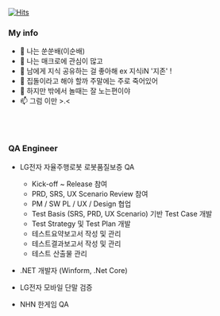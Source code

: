 [![Hits](https://hits.seeyoufarm.com/api/count/incr/badge.svg?url=https%3A%2F%2Fgithub.com%2FSsunLee&count_bg=%23286892&title_bg=%232E8AE5&icon=csharp.svg&icon_color=%23FFFFFF&title=Visit&edge_flat=true)](https://github.com/SsunLee)

### My info
- 👋 나는 쑨쑨배(이순배)
- 👀 나는 매크로에 관심이 많고 
- 👀 남에게 지식 공유하는 걸 좋아해 ex 지식iN '지존' !
- 🌱 집돌이라고 해야 할까 주말에는 주로 죽어있어
- 💞️ 하지만 밖에서 놀때는 잘 노는편이야 
- 📫 그럼 이만 >.<

<br></br>
### QA Engineer
 - LG전자 자율주행로봇 로봇품질보증 QA
   - Kick-off ~ Release 참여 
   - PRD, SRS, UX Scenario Review 참여 
   - PM / SW PL / UX / Design 협업 
   - Test Basis (SRS, PRD, UX Scenario) 기반 Test Case 개발
   - Test Strategy 및 Test Plan 개발
   - 테스트요약보고서 작성 및 관리
   - 테스트결과보고서 작성 및 관리
   - 테스트 산출물 관리
   
 - .NET 개발자 (Winform, .Net Core)
 - LG전자 모바일 단말 검증
 - NHN 한게임 QA


